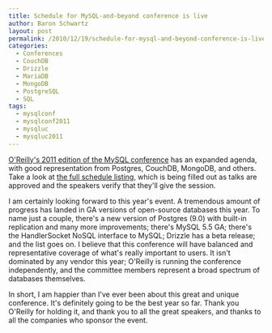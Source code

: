 ```yaml
---
title: Schedule for MySQL-and-beyond conference is live
author: Baron Schwartz
layout: post
permalink: /2010/12/19/schedule-for-mysql-and-beyond-conference-is-live/
categories:
  - Conferences
  - CouchDB
  - Drizzle
  - MariaDB
  - MongoDB
  - PostgreSQL
  - SQL
tags:
  - mysqlconf
  - mysqlconf2011
  - mysqluc
  - mysqluc2011
---
```

[O'Reilly's 2011 edition of the MySQL conference][1] has an expanded agenda, with good representation from Postgres, CouchDB, MongoDB, and others. Take a look at [the full schedule listing][2], which is being filled out as talks are approved and the speakers verify that they'll give the session.

I am certainly looking forward to this year's event. A tremendous amount of progress has landed in GA versions of open-source databases this year. To name just a couple, there's a new version of Postgres (9.0) with built-in replication and many more improvements; there's MySQL 5.5 GA; there's the HandlerSocket NoSQL interface to MySQL; Drizzle has a beta release; and the list goes on. I believe that this conference will have balanced and representative coverage of what's really important to users. It isn't dominated by any vendor this year; O'Reilly is running the conference independently, and the committee members represent a broad spectrum of databases themselves.

In short, I am happier than I've ever been about this great and unique conference. It's definitely going to be the best year so far. Thank you O'Reilly for holding it, and thank you to all the great speakers, and thanks to all the companies who sponsor the event.

 [1]: http://en.oreilly.com/mysql2011/
 [2]: http://en.oreilly.com/mysql2011/public/schedule/full

